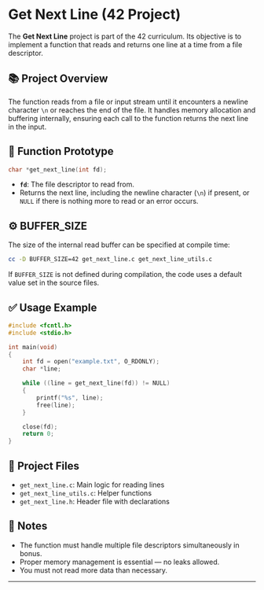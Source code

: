 # Get Next Line (42 Project)

The **Get Next Line** project is part of the 42 curriculum. Its objective is to implement a function that reads and returns one line at a time from a file descriptor.

## 📚 Project Overview

The function reads from a file or input stream until it encounters a newline character `\n` or reaches the end of the file. It handles memory allocation and buffering internally, ensuring each call to the function returns the next line in the input.

## 🧠 Function Prototype

```c
char *get_next_line(int fd);
```

- **`fd`**: The file descriptor to read from.
- Returns the next line, including the newline character (`\n`) if present, or `NULL` if there is nothing more to read or an error occurs.

## ⚙️ BUFFER_SIZE

The size of the internal read buffer can be specified at compile time:

```bash
cc -D BUFFER_SIZE=42 get_next_line.c get_next_line_utils.c
```

If `BUFFER_SIZE` is not defined during compilation, the code uses a default value set in the source files.

## ✅ Usage Example

```c
#include <fcntl.h>
#include <stdio.h>

int main(void)
{
    int fd = open("example.txt", O_RDONLY);
    char *line;

    while ((line = get_next_line(fd)) != NULL)
    {
        printf("%s", line);
        free(line);
    }

    close(fd);
    return 0;
}
```

## 📁 Project Files

- `get_next_line.c`: Main logic for reading lines
- `get_next_line_utils.c`: Helper functions
- `get_next_line.h`: Header file with declarations

## 📝 Notes

- The function must handle multiple file descriptors simultaneously in bonus.
- Proper memory management is essential — no leaks allowed.
- You must not read more data than necessary.

---

